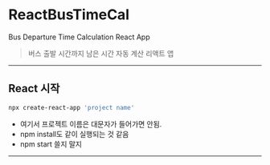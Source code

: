# ReactBusTimeCal

Bus Departure Time Calculation React App

> 버스 출발 시간까지 남은 시간 자동 계산 리액트 앱

---

## React 시작

```bash
npx create-react-app 'project name'
```

- 여기서 프로젝트 이름은 대문자가 들어가면 안됨.
- npm install도 같이 실행되는 것 같음
- npm start 쓸지 말지

---
